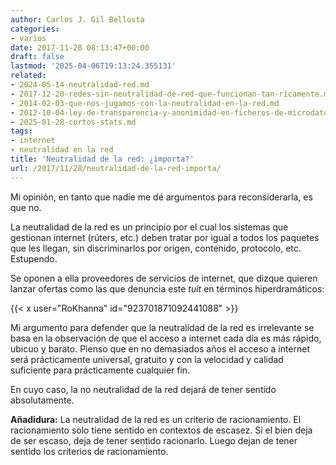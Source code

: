 ```yaml
---
author: Carlos J. Gil Bellosta
categories:
- varios
date: 2017-11-28 08:13:47+00:00
draft: false
lastmod: '2025-04-06T19:13:24.355131'
related:
- 2024-05-14-neutralidad-red.md
- 2017-12-20-redes-sin-neutralidad-de-red-que-funcionan-tan-ricamente.md
- 2014-02-03-que-nos-jugamos-con-la-neutralidad-en-la-red.md
- 2012-10-04-ley-de-transparencia-y-anonimidad-en-ficheros-de-microdatos-ii.md
- 2025-01-28-cortos-stats.md
tags:
- internet
- neutralidad en la red
title: 'Neutralidad de la red: ¿importa?'
url: /2017/11/28/neutralidad-de-la-red-importa/
---
```


Mi opinión, en tanto que nadie me dé argumentos para reconsiderarla, es que no.

La neutralidad de la red es un principio por el cual los sistemas que gestionan internet (rúters, etc.) deben tratar por igual a todos los paquetes que les llegan, sin discriminarlos por origen, contenido, protocolo, etc. Estupendo.

Se oponen a ella proveedores de servicios de internet, que dizque quieren lanzar ofertas como las que denuncia este _tuit_ en términos hiperdramáticos:

{{< x user="RoKhanna" id="923701871092441088" >}}

Mi argumento para defender que la neutralidad de la red es irrelevante se basa en la observación de que el acceso a internet cada día es más rápido, ubicuo y barato. Pienso que en no demasiados años el acceso a internet será prácticamente universal, gratuito y con la velocidad y calidad suficiente para prácticamente cualquier fin.

En cuyo caso, la no neutralidad de la red dejará de tener sentido absolutamente.

**Añadidura:** La neutralidad de la red es un criterio de racionamiento. El racionamiento solo tiene sentido en contextos de escasez. Si el bien deja de ser escaso, deja de tener sentido racionarlo. Luego dejan de tener sentido los criterios de racionamiento.